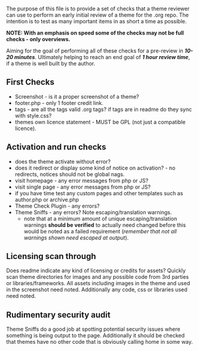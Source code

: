 The purpose of this file is to provide a set of checks that a theme reviewer can use to perform an early initial review of a theme for the .org repo. The intention is to test as many important items in as short a time as possible.

**NOTE: With an emphasis on speed some of the checks may not be full checks - only overviews.**

Aiming for the goal of performing all of these checks for a pre-review in **_10-20 minutes_**. Ultimately helping to reach an end goal of **_1 hour review time_**, if a theme is well built by the author.

## First Checks

- Screenshot - is it a proper screenshot of a theme?
- footer.php - only 1 footer credit link.
- tags - are all the tags valid .org tags? if tags are in readme do they sync with style.css?
- themes own licence statement - MUST be GPL (not just a compatible licence).

## Activation and run checks

- does the theme activate without error?
- does it redirect or display some kind of notice on activation? - no redirects, notices should not be global nags.
- visit homepage - any error messages from php or JS?
- visit single page - any error messages from php or JS?
- if you have time test any custom pages and other templates such as author.php or archive.php
- Theme Check Plugin - any errors?
- Theme Sniffs - any errors? Note escaping/translation warnings.
	- note that at a minimum amount of unique escaping/translation warnings __should be verified__ to actually need changed before this would be noted as a failed requirement (_remember that not all warnings shown need escaped at output_).

## Licensing scan through

Does readme indicate any kind of licensing or credits for assets? Quickly scan theme directories for images and any possible code from 3rd parties or libraries/frameworks. All assets including images in the theme and used in the screenshot need noted. Additionally any code, css or libraries used need noted.

## Rudimentary security audit

Theme Sniffs do a good job at spotting potential security issues where something is being output to the page. Additionally it should be checked that themes have no other code that is obviously calling home in some way.
